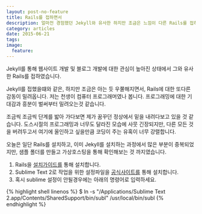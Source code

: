 ```yaml
---
layout: post-no-feature
title: Rails를 접하면서
description: 얼마전 경험했던 Jekyll와 유사한 하지만 조금은 느낌이 다른 Rails를 접하곤...
category: articles
date: 2015-06-21
tags: 
image:
  feature: 
---
```


Jekyll를 통해 웹사이트 개발 및 블로그 개발에 대한 관심이 높아진 상태에서 그와 유사한 Rails를 접하였습니다.

Jekyll를 접했을떄와 같은, 하지만 조금은 아는 듯 우쭐해지면서, Rails에 대한 또다른 감동이 밀려옵니다. 저는 천생이 컴퓨터 프로그래머였나 봅니다. 프로그래밍에 대한 기대감과 흥분이 벌써부터 밀려오는것 같습니다.

조금씩 조금씩 단계를 밟아 가다보면 제가 꿈꾸던 정상에서 밑을 내려다보고 있을 것 같습니다. 도스시절의 프로그래밍과 너무도 달라진 모습에 사뭇 긴장되지만, 다른 모든 것을 버려두고서 여기에 올인하고 싶을만큼 코딩이 주는 유혹이 너무 강렬합니다.

오늘은 일단 Rails를 설치하고, 이미 Jekyll를 설치하는 과정에서 많은 부분이 중복되었지만,  샘플 폴더를 만들고 가상호스팅을 통해 확인해보는 것 까지였습니다.

1. Rails을 [설치가이드를](http://installrails.com/) 통해 설치합니다. 
2. Sublime Text 2로 작업을 위한 설정파일을 [공식사이트를](https://www.sublimetext.com/docs/2/osx_command_line.html) 통해 설치합니다.
3. 혹시 sublime 설정이 안될경우에는 아래의 명령어로 입력하세요.

{% highlight shell linenos %}
$ ln -s "/Applications/Sublime Text 2.app/Contents/SharedSupport/bin/subl" /usr/local/bin/subl
{% endhighlight %}
